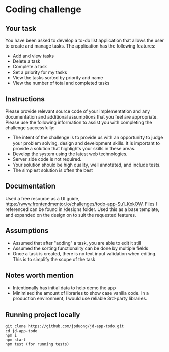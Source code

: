 # Coding challenge

## Your task

You have been asked to develop a to-do list application that allows the user to create and manage tasks. The application has the following features:

- Add and view tasks
- Delete a task
- Complete a task
- Set a priority for my tasks
- View the tasks sorted by priority and name
- View the number of total and completed tasks

## Instructions

Please provide relevant source code of your implementation and any documentation and additional assumptions that you feel are appropriate. Please use the following information to assist you with completing the challenge successfully:

- The intent of the challenge is to provide us with an opportunity to judge your problem solving, design and development skills. It is important to provide a solution that highlights your skills in these areas.
- Develop the system using the latest web technologies.
- Server side code is not required.
- Your solution should be high quality, well annotated, and include tests.
- The simplest solution is often the best

## Documentation

Used a free resource as a UI guide, https://www.frontendmentor.io/challenges/todo-app-Su1_KokOW. Files I referenced can be found in /designs folder. Used this as a base template, and expanded on the design on to suit the requested features.

## Assumptions

- Assumed that after "adding" a task, you are able to edit it still
- Assumed the sorting functionality can be done by multiple fields
- Once a task is created, there is no text input validation when editing. This is to simplify the scope of the task

## Notes worth mention

- Intentionally has initial data to help demo the app
- Minimised the amount of libraries to show case vanilla code. In a production environment, I would use reliable 3rd-party libraries.

## Running project locally

```
git clone https://github.com/jpduong/jd-app-todo.git
cd jd-app-todo
npm i
npm start
npm test (for running tests)
```
